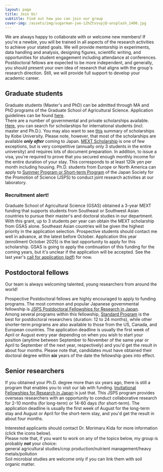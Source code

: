 ```yaml
---
layout: page
title: Join Us!
subtitle: Find out how you can join our group
cover-img: /assets/img/sugarman-joe-i2hZtvsvpjQ-unsplash_1400.jpg
---
```

We are always happy to collaborate with or welcome new members! If you're a newbie, you will be trained in all aspects of the research activities to achieve your stated goals. We will provide mentorship in experiments, data handling and analysis, designing figures, scientific writing, and opportunities for student engagement including attendance at conferences. Postdoctoral fellows are expected to be more independent, and generally, you should present your own idea of research that aligns with the group's research direction. Still, we will provide full support to develop your academic career.

## Graduate students
Graduate students (Master's and PhD) can be admitted through MA and PhD programs of the Graduate School of Agricultural Science. Application guidelines can be found [here](http://www.ans.kobe-u.ac.jp/english/nougakubu/admin.html).  
There are a number of governmental and private scholarships available. [Here](https://www.studyinjapan.go.jp/en/search-for-scholarships/tuition-reduction_search.php?lang=en&offset=0&go=go&limit=25&narabikae=2&school_name=), you can search for scholarships for international students (incl. master and Ph.D.). You may also want to see [this](https://www.kobe-u.ac.jp/en/study_in_kobe/scholarships/index.html) summary of scholarships by Kobe University.
Please note, however, that most of the scholarships are available _**only after**_ coming to Japan. [MEXT Scholarship](https://www.studyinjapan.go.jp/en/smap-stopj-applications-research.html) is one of few exceptions, but is very competitive (annually only 3 students in the entire university) and requires lots of document preparation. In addition, to issue a visa, you're required to prove that you secured enough monthly income for the entire duration of your stay. This corresponds to at least 120k yen per month including housing.
Ph.D. students from Europe or North America can apply to [Summer Program or Short-term Program](https://www.jsps.go.jp/english/e-fellow/index.html) of the Japan Society for the Promotion of Science (JSPS) to conduct joint research activities at our laboratory.

### Recruitment alert!
Graduate School of Agricultural Science (GSAS) obtained a 3-year MEXT funding that supports students from Southeast or Southwest Asian countries to pursue their master's and doctoral studies in our department. With this grant, up to 3 students per year can obtain the MEXT scholarship from GSAS alone. Southeast Asian countries will be given the highest priority in the application selection. Prospective students should contact me well in advance, at the latest before October. Application this year (enrollment October 2025) is the last opportunity to apply for this scholarship. GSAS is going to apply the continuation of this funding for the coming years, but it's unclear if the application will be accepted. See the last year's [call for application (pdf)](http://www.ans.kobe-u.ac.jp/english/nougakubu/pdf/2024_MEXT_guideline231120.pdf) for now.

## Postdoctoral fellows
Our team is always welcoming talented, young researchers from around the world!   

Prospective Postdoctoral fellows are highly encouraged to apply to funding programs.
The most common and popular Japanese governmental fellowship is [JSPS Postdoctoral Fellowships for Research in Japan](https://www.jsps.go.jp/english/e-fellow/index.html).  
Among several programs within this fellowship, [Standard Program](https://www.jsps.go.jp/english/e-ippan/index.html) is the best for postdoctoral researchers (duration: 12 to 24 months), while other shorter-term programs are also available to those from  the US, Canada, and European countries. The application deadline is usually the first week of April or August every year depending on when you wish to start your position (anytime between September to November of the same year or April to September of the next year, respectively) and you'd get the result in about four months. Please note that, candidates must have obtained their doctoral degree within ***six*** years of the date the fellowship goes into effect.    

## Senior researchers
If you obtained your Ph.D. degree more than six years ago, there is still a program that enables you to visit our lab with funding. [Invitational Fellowships for Research in Japan](https://www.jsps.go.jp/english/e-inv/index.html) is just that. This JSPS program provides overseas researchers with an opportunity to conduct collaborative research for 2-10 months (for long-term) or 14-60 days (for short-term). The application deadline is usually the first week of August for the long-term stay and August or April for the short-term stay, and you'd get the result in about four months. 

Interested applicants should contact Dr. Morimaru Kida for more information (click the icons below).  
Please note that, if you want to work on any of the topics below, my group is probably ***not*** your choice:  
general agricultural studies/crop production/nutrient management/heavy metals/pollution  
Soil microbial studies are welcome only if you can link them with soil organic matter.
